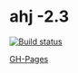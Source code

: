 # ahj -2.3

[![Build status](https://ci.appveyor.com/api/projects/status/i01c4y8j6hr0oqey?svg=true)](https://ci.appveyor.com/project/i-hit/ahj-2-3)

[GH-Pages](https://i-hit.github.io/ahj-2.3/)
